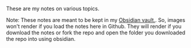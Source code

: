 These are my notes on various topics. 

Note: These notes are meant to be kept in my [Obsidian vault.](https://obsidian.md/). So, images won't render if you load the notes here in Github. They will render if you download the notes or fork the repo and open the folder you downloaded the repo into using obsidian.